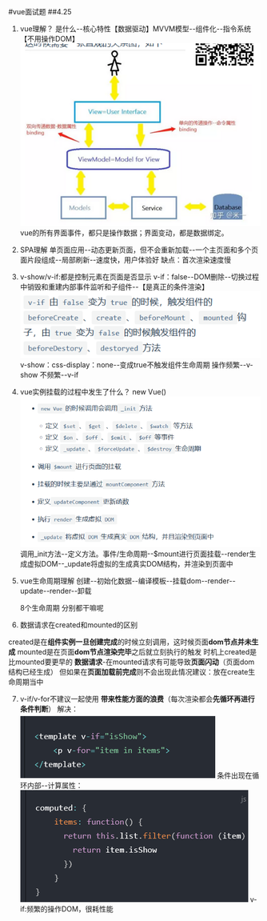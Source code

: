 #vue面试题
##4.25
1. vue理解？
   是什么--核心特性【数据驱动】MVVM模型--组件化--指令系统【不用操作DOM】
   ![](2022-04-25-15-22-27.png)
   vue的所有界面事件，都只是操作数据；界面变动，都是数据绑定。
2. SPA理解
   单页面应用--动态更新页面，但不会重新加载--一个主页面和多个页面片段组成--局部刷新--速度快，用户体验好
   缺点：首次渲染速度慢
3. v-show/v-if:都是控制元素在页面是否显示
   v-if：false--DOM删除--切换过程中销毁和重建内部事件监听和子组件--【是真正的条件渲染】
   ![](2022-04-25-15-28-52.png)
   v-show：css-display：none--变成true不触发组件生命周期
   操作频繁--v-show
   不频繁--v-if
4. vue实例挂载的过程中发生了什么？
   new Vue()
   ![](2022-04-25-15-30-10.png)
   调用_init方法--定义方法。事件/生命周期--$mount进行页面挂载--render生成虚拟DOM--_update将虚拟的生成真实DOM结构，并渲染到页面中

5. vue生命周期理解
   创建--初始化数据--编译模板--挂载dom--render--update--render--卸载

   8个生命周期
   分别都干嘛呢

6. 数据请求在created和mounted的区别
   
created是在**组件实例一旦创建完成**的时候立刻调用，这时候页面**dom节点并未生成**
mounted是在页面**dom节点渲染完毕**之后就立刻执行的触发
时机上created是比mounted要更早的
**数据请求**-在mounted请求有可能导致**页面闪动**（页面dom结构已经生成）
但如果在**页面加载前完成**则不会出现此情况建议：放在create生命周期当中

7. v-if/v-for不建议一起使用
   **带来性能方面的浪费**（每次渲染都会**先循环再进行条件判断**）
   解决：
   ![](2022-04-25-15-52-10.png)
   条件出现在循环内部--计算属性：
   ![](2022-04-25-15-52-27.png)
   v-if:频繁的操作DOM，很耗性能
